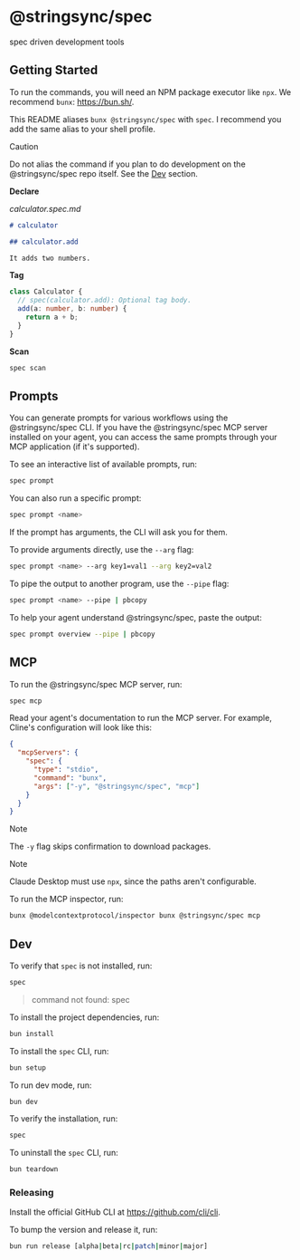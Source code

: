 # @stringsync/spec

spec driven development tools

## Getting Started

To run the commands, you will need an NPM package executor like `npx`. We recommend `bunx`: https://bun.sh/.

This README aliases `bunx @stringsync/spec` with `spec`. I recommend you add the same alias to your shell profile.

> [!CAUTION]
> Do not alias the command if you plan to do development on the @stringsync/spec repo itself. See the [Dev](#Dev) section.

**Declare**

_calculator.spec.md_

```md
# calculator

## calculator.add

It adds two numbers.
```

**Tag**

```ts
class Calculator {
  // spec(calculator.add): Optional tag body.
  add(a: number, b: number) {
    return a + b;
  }
}
```

**Scan**

```sh
spec scan
```

## Prompts

You can generate prompts for various workflows using the @stringsync/spec CLI. If you have the @stringsync/spec MCP server installed on your agent, you can access the same prompts through your MCP application (if it's supported).

To see an interactive list of available prompts, run:

```sh
spec prompt
```

You can also run a specific prompt:

```sh
spec prompt <name>
```

If the prompt has arguments, the CLI will ask you for them.

To provide arguments directly, use the `--arg` flag:

```sh
spec prompt <name> --arg key1=val1 --arg key2=val2
```

To pipe the output to another program, use the `--pipe` flag:

```sh
spec prompt <name> --pipe | pbcopy
```

To help your agent understand @stringsync/spec, paste the output:

```sh
spec prompt overview --pipe | pbcopy
```

## MCP

To run the @stringsync/spec MCP server, run:

```sh
spec mcp
```

Read your agent's documentation to run the MCP server. For example, Cline's configuration will look like this:

```json
{
  "mcpServers": {
    "spec": {
      "type": "stdio",
      "command": "bunx",
      "args": ["-y", "@stringsync/spec", "mcp"]
    }
  }
}
```

> [!NOTE]  
> The `-y` flag skips confirmation to download packages.

> [!NOTE]  
> Claude Desktop must use `npx`, since the paths aren't configurable.

To run the MCP inspector, run:

```sh
bunx @modelcontextprotocol/inspector bunx @stringsync/spec mcp
```

## Dev

To verify that `spec` is not installed, run:

```sh
spec
```

> command not found: spec

To install the project dependencies, run:

```sh
bun install
```

To install the `spec` CLI, run:

```sh
bun setup
```

To run dev mode, run:

```sh
bun dev
```

To verify the installation, run:

```sh
spec
```

To uninstall the `spec` CLI, run:

```sh
bun teardown
```

### Releasing

Install the official GitHub CLI at https://github.com/cli/cli.

To bump the version and release it, run:

```sh
bun run release [alpha|beta|rc|patch|minor|major]
```
